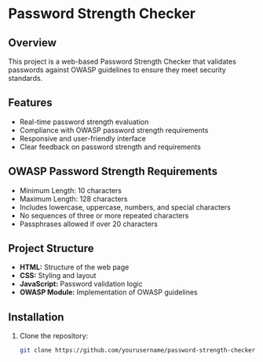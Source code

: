 # Password Strength Checker

## Overview
This project is a web-based Password Strength Checker that validates passwords against OWASP guidelines to ensure they meet security standards.

## Features
- Real-time password strength evaluation
- Compliance with OWASP password strength requirements
- Responsive and user-friendly interface
- Clear feedback on password strength and requirements

## OWASP Password Strength Requirements
- Minimum Length: 10 characters
- Maximum Length: 128 characters
- Includes lowercase, uppercase, numbers, and special characters
- No sequences of three or more repeated characters
- Passphrases allowed if over 20 characters

## Project Structure
- **HTML:** Structure of the web page
- **CSS:** Styling and layout
- **JavaScript:** Password validation logic
- **OWASP Module:** Implementation of OWASP guidelines

## Installation
1. Clone the repository:
   ```bash
   git clone https://github.com/yourusername/password-strength-checker.git
